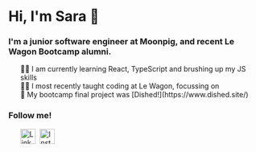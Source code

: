 <style type="text/css">
  ul {
    list-style-type:none;
  }

  ul.horizontal {
    display:inline;
  }

  ul li.horizontal {
    display:inline;
    margin-right:0.3em;
  }

  img {
    width: 30px;
  }

  a, a:hover {
    text-decoration: none;
  }
</style>

<h1>Hi, I'm Sara 👋</h1>
<h3>I'm a junior software engineer at Moonpig, and recent Le Wagon Bootcamp alumni. </h3>

<ul> 
  <li>👩‍💻 I am currently learning React, TypeScript and brushing up my JS skills</li>
  <li>👩‍🏫 I most recently taught coding at Le Wagon, focussing on</li>
  <li>🍱 My bootcamp final project was [Dished!](https://www.dished.site/)</li>
</ul>

<h3>Follow me!</h3>
<ul class="horizontal">
  <li class="horizontal">
    <a href="https://linkedin.com/in/saraevs" target="blank">
        <img src="https://cdn3.iconfinder.com/data/icons/social-media-2253/17/Vector-4-1024.png" alt="Linked In" />
    </a>
  </li>
  <li class="horizontal">
    <a href="https://instagram.com/saraevs" target="blank">
      <img src="https://cdn4.iconfinder.com/data/icons/social-media-2146/512/25_social-1024.png" alt="Instagram" />
    </a>
  </li>
</ul>